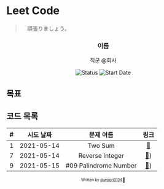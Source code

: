 # Leet Code

>　頑張りましょう。

<div align="center">

<h3> 이름 </h3>
<p>직군 @회사</p>

![Status](https://img.shields.io/badge/MunziYa-blue.svg)
![Start Date](https://img.shields.io/badge/Start%20Date-2021--03--01-23d16b.svg)


</div>

## 목표


## 코드 목록

| # | 시도 날짜  | 문제 이름 |             링크             |
| :--: | :--------: | :-------: | :--------------------------: |
|  1   | 2021-05-14 | Two Sum| [:link:](code/001TwoSum.cs) |
|  7   | 2021-05-14 | Reverse Integer| [:link:](code/#007ReverseInteger)) |
|  9   | 2021-05-15 | #09 Palindrome Number| [:link:](code/#009PalindromeNumber)) |

<div align="center">

<sub><sup>Written by <a href="https://github.com/woori3105">@woori3104</a></sup></sub><small>🍕</small>

</div>